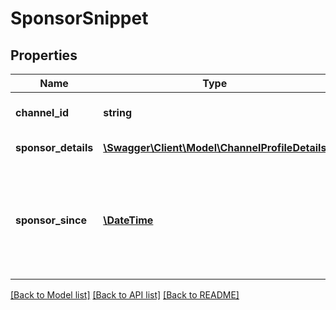 # SponsorSnippet

## Properties
Name | Type | Description | Notes
------------ | ------------- | ------------- | -------------
**channel_id** | **string** | The id of the channel being sponsored. | [optional] 
**sponsor_details** | [**\Swagger\Client\Model\ChannelProfileDetails**](ChannelProfileDetails.md) | Details about the sponsor. | [optional] 
**sponsor_since** | [**\DateTime**](\DateTime.md) | The date and time when the user became a sponsor. The value is specified in ISO 8601 (YYYY-MM-DDThh:mm:ss.sZ) format. | [optional] 

[[Back to Model list]](../README.md#documentation-for-models) [[Back to API list]](../README.md#documentation-for-api-endpoints) [[Back to README]](../README.md)


